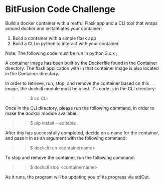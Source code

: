# BitFusion Code Challenge 

Build a docker container with a restful Flask app and a CLI tool that wraps around docker and instantiates your container:  

1. Build a container with a simple flask app 
2. Build a CLI in python to interact with your container 



Note: The following code must be run in python 3.x.x ;

A container image has been built by the Dockerfile found in the Container
directory. The flask application with in that container image is also
located in the Container directory.

In order to retrieve, run, stop, and remove the container based on this image,
the dockcli module must be used. It's code is in the CLI directory:

>> $ cd CLI


Once in the CLI directory, please run the following command, in order
to make the dockcli module available:

>> $ pip install --editable .


After this has successfully completed, decide on a name for the container,
and pass it in as an argument with the following command:

>> $ dockcli run \<containername\>


To stop and remove the container, run the following command:

>> $ dockcli stop \<containername\>


As it runs, the program will be updating you of its progress via stdOut.







